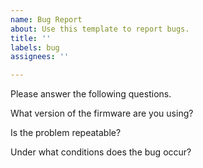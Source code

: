 ```yaml
---
name: Bug Report
about: Use this template to report bugs.
title: ''
labels: bug
assignees: ''

---
```


Please answer the following questions.

What version of the firmware are you using?

Is the problem repeatable?

Under what conditions does the bug occur?
